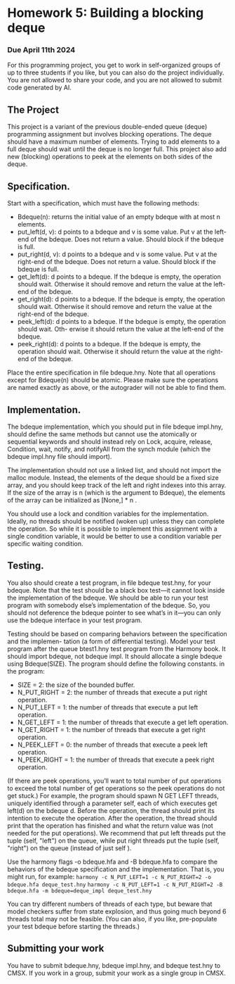 # Homework 5: Building a blocking deque
### Due April 11th 2024

For this programming project, you get to work in self-organized groups of up to three students if you like, but you can also do the project individually. You are not allowed to share your code, and you are not allowed to submit code generated by AI.

## The Project
This project is a variant of the previous double-ended queue (deque) programming assignment but involves blocking operations. The deque should have a maximum number of elements. Trying to add elements to a full deque should wait until the deque is no longer full. This project also add new (blocking) operations to peek at the elements on both sides of the deque.

## Specification.
Start with a specification, which must have the following methods:
- Bdeque(n): returns the initial value of an empty bdeque with at most n elements.
- put_left(d, v): d points to a bdeque and v is some value. Put v at the left-end of the bdeque. Does not return a value. Should block if the bdeque is full.
- put_right(d, v): d points to a bdeque and v is some value. Put v at the right-end of the bdeque. Does not return a value. Should block if the bdeque is full.
- get_left(d): d points to a bdeque. If the bdeque is empty, the operation should wait. Otherwise it should remove and return the value at the left-end of the bdeque.
- get_right(d): d points to a bdeque. If the bdeque is empty, the operation should wait. Otherwise it should remove and return the value at the right-end of the bdeque.
- peek_left(d): d points to a bdeque. If the bdeque is empty, the operation should wait. Oth- erwise it should return the value at the left-end of the bdeque.
- peek_right(d): d points to a bdeque. If the bdeque is empty, the operation should wait. Otherwise it should return the value at the right-end of the bdeque.

Place the entire specification in file bdeque.hny. Note that all operations except for Bdeque(n) should be atomic. Please make sure the operations are named exactly as above, or the autograder will not be able to find them.

## Implementation.
The bdeque implementation, which you should put in file bdeque impl.hny, should define the same methods but cannot use the atomically or sequential keywords and should instead rely on Lock, acquire, release, Condition, wait, notify, and notifyAll from the synch module (which the bdeque impl.hny file should import).

The implementation should not use a linked list, and should not import the malloc module. Instead, the elements of the deque should be a fixed size array, and you should keep track of the left and right indexes into this array. If the size of the array is n (which is the argument to Bdeque), the elements of the array can be initialized as [None,] * n .

You should use a lock and condition variables for the implementation. Ideally, no threads should be notified (woken up) unless they can complete the operation. So while it is possible to implement this assignment with a single condition variable, it would be better to use a condition variable per specific waiting condition.

## Testing.
You also should create a test program, in file bdeque test.hny, for your bdeque. Note that the test should be a black box test—it cannot look inside the implementation of the bdeque. We should be able to run your test program with somebody else’s implementation of the bdeque. So, you should not deference the bdeque pointer to see what’s in it—you can only use the bdeque interface in your test program.

Testing should be based on comparing behaviors between the specification and the implemen- tation (a form of differential testing). Model your test program after the queue btest1.hny test program from the Harmony book. It should import bdeque, not bdeque impl. It should allocate a single bdeque using Bdeque(SIZE). The program should define the following constants. in the program:

- SIZE = 2: the size of the bounded buffer.
- N_PUT_RIGHT = 2: the number of threads that execute a put right operation.
- N_PUT_LEFT = 1: the number of threads that execute a put left operation.
- N_GET_LEFT = 1: the number of threads that execute a get left operation.
- N_GET_RIGHT = 1: the number of threads that execute a get right operation.
- N_PEEK_LEFT = 0: the number of threads that execute a peek left operation.
- N_PEEK_RIGHT = 1: the number of threads that execute a peek right operation.

(If there are peek operations, you’ll want to total number of put operations to exceed the total number of get operations so the peek operations do not get stuck.) For example, the program should spawn N GET LEFT threads, uniquely identified through a parameter self, each of which executes get left(d) on the bdeque d. Before the operation, the thread should print its intention to execute the operation. After the operation, the thread should print that the operation has finished and what the return value was (not needed for the put operations). We recommend that put left threads put the tuple (self, "left") on the queue, while put right threads put the tuple (self, "right") on the queue (instead of just self ).

Use the harmony flags -o bdeque.hfa and -B bdeque.hfa to compare the behaviors of the bdeque specification and the implementation. That is, you might run, for example:
    `harmony -c N_PUT_LEFT=1 -c N_PUT_RIGHT=2 -o bdeque.hfa deque_test.hny`
    `harmony -c N_PUT_LEFT=1 -c N_PUT_RIGHT=2 -B bdeque.hfa -m bdeque=deque_impl deque_test.hny`
    
You can try different numbers of threads of each type, but beware that model checkers suffer from state explosion, and thus going much beyond 6 threads total may not be feasible. (You can also, if you like, pre-populate your test bdeque before starting the threads.)

## Submitting your work
You have to submit bdeque.hny, bdeque impl.hny, and bdeque test.hny to CMSX. If you work in a group, submit your work as a single group in CMSX.
